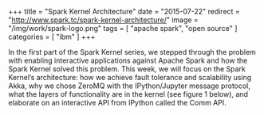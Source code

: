 +++
title = "Spark Kernel Architecture"
date = "2015-07-22"
redirect = "http://www.spark.tc/spark-kernel-architecture/"
image = "/img/work/spark-logo.png"
tags = [ "apache spark", "open source" ]
categories = [ "ibm" ]
+++

In the first part of the Spark Kernel series, we stepped through the problem
with enabling interactive applications against Apache Spark and how the Spark
Kernel solved this problem. This week, we will focus on the Spark Kernel’s
architecture: how we achieve fault tolerance and scalability using Akka, why
we chose ZeroMQ with the IPython/Jupyter message protocol, what the layers of
functionality are in the kernel (see figure 1 below), and elaborate on an
interactive API from IPython called the Comm API.

